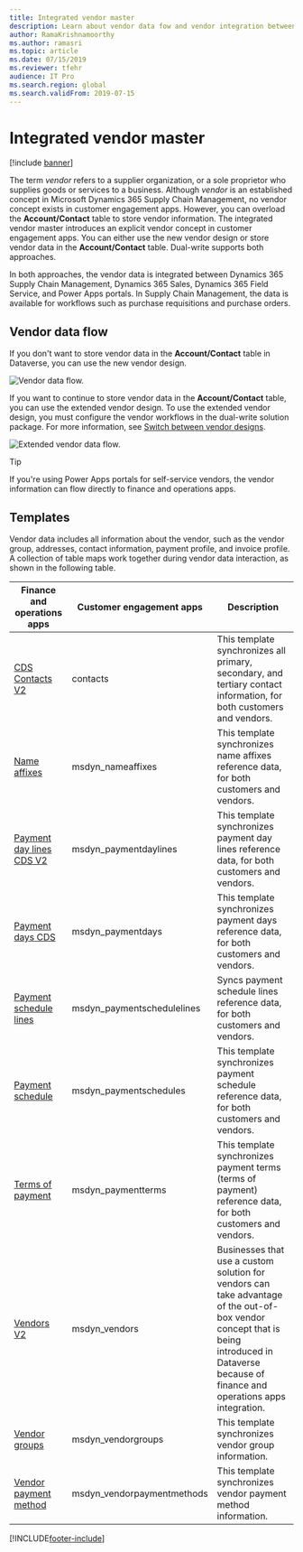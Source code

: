 ```yaml
---
title: Integrated vendor master
description: Learn about vendor data fow and vendor integration between finance and operations apps and Dataverse, including a table that outlines various templates.
author: RamaKrishnamoorthy
ms.author: ramasri
ms.topic: article
ms.date: 07/15/2019
ms.reviewer: tfehr
audience: IT Pro
ms.search.region: global
ms.search.validFrom: 2019-07-15
---
```


# Integrated vendor master

[!include [banner](../../includes/banner.md)]



The term *vendor* refers to a supplier organization, or a sole proprietor who supplies goods or services to a business. Although *vendor* is an established concept in Microsoft Dynamics 365 Supply Chain Management, no vendor concept exists in customer engagement apps. However, you can overload the **Account/Contact** table to store vendor information. The integrated vendor master introduces an explicit vendor concept in customer engagement apps. You can either use the new vendor design or store vendor data in the **Account/Contact** table. Dual-write supports both approaches.

In both approaches, the vendor data is integrated between Dynamics 365 Supply Chain Management, Dynamics 365 Sales, Dynamics 365 Field Service, and Power Apps portals. In Supply Chain Management, the data is available for workflows such as purchase requisitions and purchase orders.

## Vendor data flow

If you don't want to store vendor data in the **Account/Contact** table in Dataverse, you can use the new vendor design.

![Vendor data flow.](media/dual-write-vendor-data-flow.png)

If you want to continue to store vendor data in the **Account/Contact** table, you can use the extended vendor design. To use the extended vendor design, you must configure the vendor workflows in the dual-write solution package. For more information, see [Switch between vendor designs](../../../fin-ops/data-entities/vendor-switch.md).

![Extended vendor data flow.](media/dual-write-vendor-detail.jpg)

> [!TIP]
> If you're using Power Apps portals for self-service vendors, the vendor information can flow directly to finance and operations apps.

## Templates

Vendor data includes all information about the vendor, such as the vendor group, addresses, contact information, payment profile, and invoice profile. A collection of table maps work together during vendor data interaction, as shown in the following table.

Finance and operations apps | Customer engagement apps     | Description
----------------------------|-----------------------------|------------
[CDS Contacts V2](mapping-reference.md#115) | contacts | This template synchronizes all primary, secondary, and tertiary contact information, for both customers and vendors.
[Name affixes](mapping-reference.md#155) | msdyn_nameaffixes | This template synchronizes name affixes reference data, for both customers and vendors.
[Payment day lines CDS V2](mapping-reference.md#157) | msdyn_paymentdaylines | This template synchronizes payment day lines reference data, for both customers and vendors.
[Payment days CDS](mapping-reference.md#158) | msdyn_paymentdays | This template synchronizes payment days reference data, for both customers and vendors.
[Payment schedule lines](mapping-reference.md#159) | msdyn_paymentschedulelines | Syncs payment schedule lines reference data, for both customers and vendors.
[Payment schedule](mapping-reference.md#160) | msdyn_paymentschedules | This template synchronizes payment schedule reference data, for both customers and vendors.
[Terms of payment](mapping-reference.md#161) | msdyn_paymentterms | This template synchronizes payment terms (terms of payment) reference data, for both customers and vendors.
[Vendors V2](mapping-reference.md#202) | msdyn_vendors | Businesses that use a custom solution for vendors can take advantage of the out-of-box vendor concept that is being introduced in Dataverse because of finance and operations apps integration.
[Vendor groups](mapping-reference.md#200) | msdyn_vendorgroups | This template synchronizes vendor group information.
[Vendor payment method](mapping-reference.md#201) | msdyn_vendorpaymentmethods | This template synchronizes vendor payment method information.

[!INCLUDE[footer-include](../../../../includes/footer-banner.md)]

